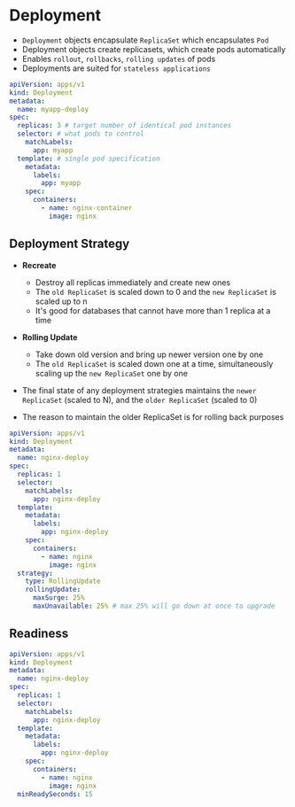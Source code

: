 # Deployment

- `Deployment` objects encapsulate `ReplicaSet` which encapsulates `Pod`
- Deployment objects create replicasets, which create pods automatically
- Enables `rollout`, `rollbacks`, `rolling updates` of pods
- Deployments are suited for `stateless applications`

```yaml
apiVersion: apps/v1
kind: Deployment
metadata:
  name: myapp-deploy
spec:
  replicas: 3 # target number of identical pod instances
  selector: # what pods to control
    matchLabels:
      app: myapp
  template: # single pod specification
    metadata:
      labels:
        app: myapp
    spec:
      containers:
        - name: nginx-container
          image: nginx
```

## Deployment Strategy

- **Recreate**
  - Destroy all replicas immediately and create new ones
  - The `old ReplicaSet` is scaled down to 0 and the `new ReplicaSet` is scaled up to n
  - It's good for databases that cannot have more than 1 replica at a time

- **Rolling Update**
  - Take down old version and bring up newer version one by one
  - The `old ReplicaSet` is scaled down one at a time, simultaneously scaling up the `new ReplicaSet` one by one

- The final state of any deployment strategies maintains the `newer ReplicaSet` (scaled to N), and the `older ReplicaSet` (scaled to 0)
- The reason to maintain the older ReplicaSet is for rolling back purposes

```yaml
apiVersion: apps/v1
kind: Deployment
metadata:
  name: nginx-deploy
spec:
  replicas: 1
  selector:
    matchLabels:
      app: nginx-deploy
  template:
    metadata:
      labels:
        app: nginx-deploy
    spec:
      containers:
        - name: nginx
          image: nginx
  strategy:
    type: RollingUpdate
    rollingUpdate:
      maxSurge: 25%
      maxUnavailable: 25% # max 25% will go down at once to upgrade
```

## Readiness

```yaml
apiVersion: apps/v1
kind: Deployment
metadata:
  name: nginx-deploy
spec:
  replicas: 1
  selector:
    matchLabels:
      app: nginx-deploy
  template:
    metadata:
      labels:
        app: nginx-deploy
    spec:
      containers:
        - name: nginx
          image: nginx
  minReadySeconds: 15
```
